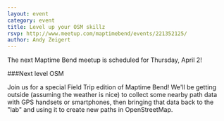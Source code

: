```yaml
---
layout: event
category: event
title: Level up your OSM skillz
rsvp: http://www.meetup.com/maptimebend/events/221352125/
author: Andy Zeigert
---
```


The next Maptime Bend meetup is scheduled for Thursday, April 2!

###Next level OSM
 
Join us for a special Field Trip edition of Maptime Bend! We'll be getting outside (assuming the weather is nice) to collect some nearby path data with GPS handsets or smartphones, then bringing that data back to the "lab" and using it to create new paths in OpenStreetMap.